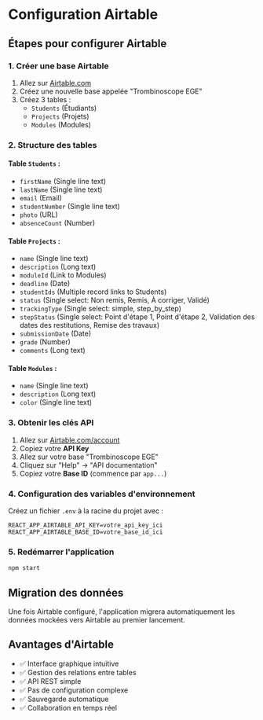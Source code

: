# Configuration Airtable

## Étapes pour configurer Airtable

### 1. Créer une base Airtable

1. Allez sur [Airtable.com](https://airtable.com)
2. Créez une nouvelle base appelée "Trombinoscope EGE"
3. Créez 3 tables :
   - `Students` (Étudiants)
   - `Projects` (Projets)
   - `Modules` (Modules)

### 2. Structure des tables

#### Table `Students` :
- `firstName` (Single line text)
- `lastName` (Single line text)
- `email` (Email)
- `studentNumber` (Single line text)
- `photo` (URL)
- `absenceCount` (Number)

#### Table `Projects` :
- `name` (Single line text)
- `description` (Long text)
- `moduleId` (Link to Modules)
- `deadline` (Date)
- `studentIds` (Multiple record links to Students)
- `status` (Single select: Non remis, Remis, À corriger, Validé)
- `trackingType` (Single select: simple, step_by_step)
- `stepStatus` (Single select: Point d'étape 1, Point d'étape 2, Validation des dates des restitutions, Remise des travaux)
- `submissionDate` (Date)
- `grade` (Number)
- `comments` (Long text)

#### Table `Modules` :
- `name` (Single line text)
- `description` (Long text)
- `color` (Single line text)

### 3. Obtenir les clés API

1. Allez sur [Airtable.com/account](@)
2. Copiez votre **API Key**
3. Allez sur votre base "Trombinoscope EGE"
4. Cliquez sur "Help" → "API documentation"
5. Copiez votre **Base ID** (commence par `app...`)

### 4. Configuration des variables d'environnement

Créez un fichier `.env` à la racine du projet avec :

```
REACT_APP_AIRTABLE_API_KEY=votre_api_key_ici
REACT_APP_AIRTABLE_BASE_ID=votre_base_id_ici
```

### 5. Redémarrer l'application

```bash
npm start
```

## Migration des données

Une fois Airtable configuré, l'application migrera automatiquement les données mockées vers Airtable au premier lancement.

## Avantages d'Airtable

- ✅ Interface graphique intuitive
- ✅ Gestion des relations entre tables
- ✅ API REST simple
- ✅ Pas de configuration complexe
- ✅ Sauvegarde automatique
- ✅ Collaboration en temps réel
